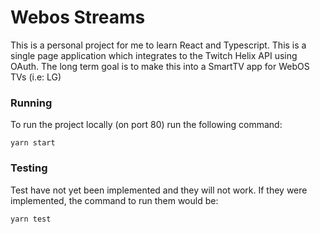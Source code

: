 # Webos Streams
This is a personal project for me to learn React and Typescript.  This is a single page application which integrates to the Twitch Helix API using OAuth.  The long term goal is to make this into a SmartTV app for WebOS TVs (i.e: LG)

### Running
To run the project locally (on port 80) run the following command:
```
yarn start
```

### Testing
Test have not yet been implemented and they will not work.  If they were implemented, the command to run them would be:
```
yarn test
```
